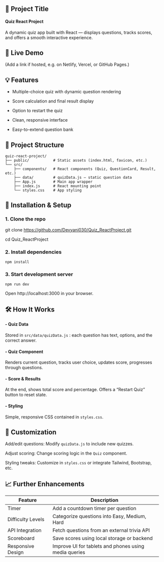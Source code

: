 ## 🎯 Project Title
#### Quiz React Project
A dynamic quiz app built with React — displays questions, tracks scores, and offers a smooth interactive experience.

## 🚀 Live Demo
(Add a link if hosted, e.g. on Netlify, Vercel, or GitHub Pages.)

## 💡 Features
- Multiple-choice quiz with dynamic question rendering

- Score calculation and final result display

- Option to restart the quiz

- Clean, responsive interface

- Easy-to-extend question bank

## 📁 Project Structure
```
quiz-react-project/
├── public/           # Static assets (index.html, favicon, etc.)
└── src/
    ├── components/   # React components (Quiz, QuestionCard, Result, etc.)
    ├── data/         # quizData.js – static question data
    ├── App.js        # Main app wrapper
    ├── index.js      # React mounting point
    └── styles.css    # App styling
```
## 🔧 Installation & Setup

### 1. Clone the repo
git clone https://github.com/Devyani030/Quiz_ReactProject.git  

cd Quiz_ReactProject

### 2. Install dependencies
`npm install`

### 3. Start development server
`npm run dev`

Open http://localhost:3000 in your browser.

## 🛠 How It Works
#### - Quiz Data
Stored in `src/data/quizData.js` : each question has text, options, and the correct answer.

#### - Quiz Component
Renders current question, tracks user choice, updates score, progresses through questions.

#### - Score & Results
At the end, shows total score and percentage. Offers a “Restart Quiz” button to reset state.

#### - Styling
Simple, responsive CSS contained in `styles.css`.

## 🧩 Customization
Add/edit questions: Modify `quizData.js` to include new quizzes.

Adjust scoring: Change scoring logic in the `Quiz` component.

Styling tweaks: Customize in `styles.css` or integrate Tailwind, Bootstrap, etc.

## 📈 Further Enhancements
| Feature            | Description                                           |
|--------------------|-------------------------------------------------------|
| Timer              | Add a countdown timer per question                   |
| Difficulty Levels  | Categorize questions into Easy, Medium, Hard         |
| API Integration    | Fetch questions from an external trivia API          |
| Scoreboard         | Save scores using local storage or backend           |
| Responsive Design  | Improve UI for tablets and phones using media queries|

